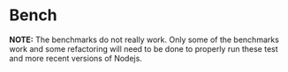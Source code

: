 # Bench

**NOTE:** The benchmarks do not really work. Only some of the benchmarks work and some refactoring will need to be done to properly run these test and more recent versions of Nodejs.
